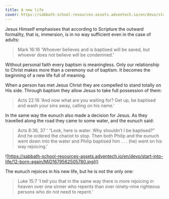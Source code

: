 ```yaml
---
title: A new life
cover: https://sabbath-school-resources-assets.adventech.io/en/devo/start-into-life/12-born-again/N1N1679562482625.jpg
---
```


Jesus Himself emphasises that according to Scripture the outward formality, that is, immersion, is in no way sufficient even in the case of adults:

> <callout>Mark 16:16</callout>
> 'Whoever believes and is baptised will be saved, but whoever does not believe will be condemned.'

Without personal faith every baptism is meaningless. Only our relationship to Christ makes more than a ceremony out of baptism. It becomes the beginning of a new life full of meaning.

When a person has met Jesus Christ they are compelled to stand totally on His side. Through baptism they allow Jesus to take full possession of them:

> <callout>Acts 22:16</callout>
> 'And now what are you waiting for? Get up, be baptised and wash your sins away, calling on his name.'

In the same way the eunuch also made a decision for Jesus. As they travelled along the road they came to some water, and the eunuch said:

> <callout>Acts 8:36, 37</callout>
> ‘ “Look, here is water. Why shouldn’t I be baptised?” And he ordered the chariot to stop. Then both Philip and the eunuch went down into the water and Philip baptised him . . . (he) went on his way rejoicing.’ 

![https://sabbath-school-resources-assets.adventech.io/en/devo/start-into-life/12-born-again/MjD1679562505780.jpg]()

The eunuch rejoices in his new life, but he is not the only one:

> <callout>Luke 15:7</callout>
> 'I tell you that in the same way there is more rejoicing in heaven over one sinner who repents than over ninety-nine righteous persons who do not need to repent.'